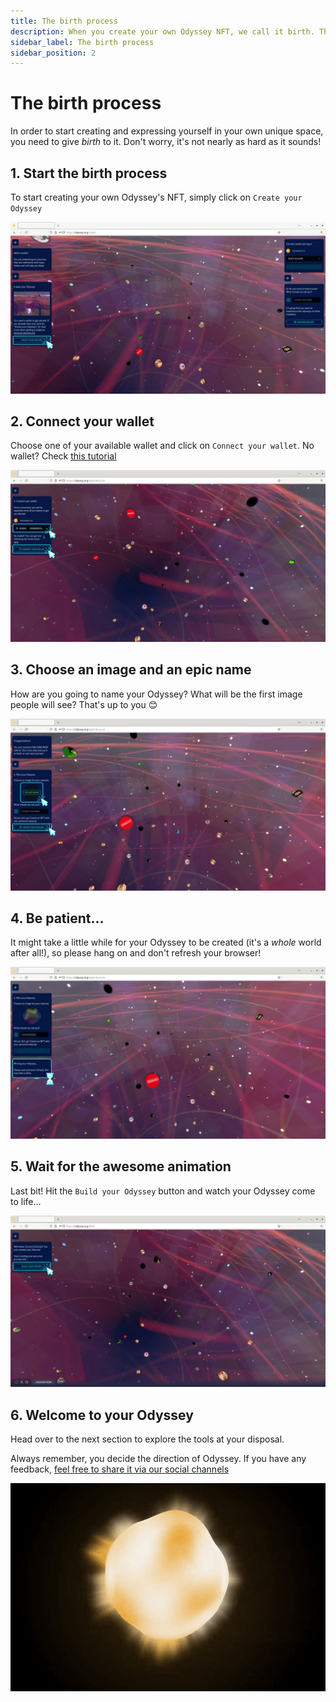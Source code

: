 ```yaml
---
title: The birth process
description: When you create your own Odyssey NFT, we call it birth. This tutorial will guide you step-by-step in the creation of your Odyssey.
sidebar_label: The birth process
sidebar_position: 2
---
```


# The birth process

In order to start creating and expressing yourself in your own unique space, you need to give *birth* to it. Don't worry, it's not nearly as hard as it sounds!

## 1. Start the birth process

To start creating your own Odyssey's NFT, simply click on `Create your Odyssey`

![Screenshot of the "Create your Odyssey" screen](img/create-your-odyssey.png)

## 2. Connect your wallet

Choose one of your available wallet and click on `Connect your wallet`. No wallet? Check [this tutorial](get-a-wallet.md)

![Screenshot of the "Connect your wallet" screen](img/connect-your-wallet.png)

## 3. Choose an image and an epic name

How are you going to name your Odyssey? What will be the first image people will see? That's up to you :blush:

![Screenshot of the screen to choose the name and image for the user's Odyssey](img/choose-image-and-name.png)

## 4. Be patient...

It might take a little while for your Odyssey to be created (it's a *whole* world after all!), so please hang on and don't refresh your browser!

![Screenshot of the minting screen, where the user needs to wait](img/minting-be-patient.png)

## 5. Wait for the awesome animation

Last bit! Hit the `Build your Odyssey` button and watch your Odyssey come to life...

![Screenshot of the screen with the "Build your Odyssey" button](img/build-your-odyssey.png)

## 6. Welcome to your Odyssey

Head over to the next section to explore the tools at your disposal.

Always remember, you decide the direction of Odyssey. If you have any feedback, [feel free to share it via our social channels](https://discover.odyssey.org/get-in-touch/)

![Odyssey's birth animation, a mass that explodes into a supernova](img/birth-animation-gif.gif)